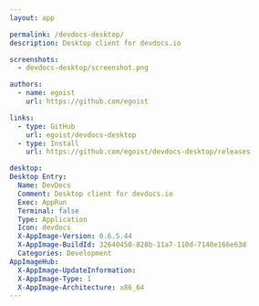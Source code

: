 ```yaml
---
layout: app

permalink: /devdocs-desktop/
description: Desktop client for devdocs.io

screenshots:
  - devdocs-desktop/screenshot.png

authors:
  - name: egoist
    url: https://github.com/egoist

links:
  - type: GitHub
    url: egoist/devdocs-desktop
  - type: Install
    url: https://github.com/egoist/devdocs-desktop/releases

desktop:
Desktop Entry:
  Name: DevDocs
  Comment: Desktop client for devdocs.io
  Exec: AppRun
  Terminal: false
  Type: Application
  Icon: devdocs
  X-AppImage-Version: 0.6.5.44
  X-AppImage-BuildId: 32640450-828b-11a7-110d-7140e166e63d
  Categories: Development
AppImageHub:
  X-AppImage-UpdateInformation: 
  X-AppImage-Type: 1
  X-AppImage-Architecture: x86_64
---
```

